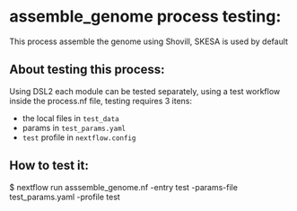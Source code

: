 # assemble_genome process testing:

This process assemble the genome using Shovill, SKESA is used by default

## About testing this process:

Using DSL2 each module can be tested separately, using a test workflow inside the process.nf file, testing requires 3 itens:  
- the local files in `test_data` 
- params in  `test_params.yaml`
- `test` profile in `nextflow.config`

## How to test it:

$ nextflow run asssemble_genome.nf -entry test -params-file test_params.yaml -profile test
